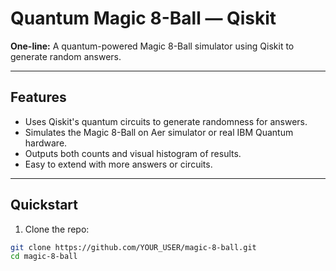 # Quantum Magic 8-Ball — Qiskit

**One-line:** A quantum-powered Magic 8-Ball simulator using Qiskit to generate random answers.

---

## Features

- Uses Qiskit's quantum circuits to generate randomness for answers.
- Simulates the Magic 8-Ball on Aer simulator or real IBM Quantum hardware.
- Outputs both counts and visual histogram of results.
- Easy to extend with more answers or circuits.

---

## Quickstart

1. Clone the repo:

```bash
git clone https://github.com/YOUR_USER/magic-8-ball.git
cd magic-8-ball
```
